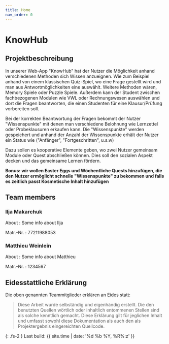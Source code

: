 ```yaml
---
title: Home
nav_order: 0
---
```




# **KnowHub**

## Projektbeschreibung


In unserer Web-App "KnowHub" hat der Nutzer die Möglichkeit anhand verschiedenen Methoden sich Wissen anzueignen. Wie zum Beispiel anhand von einem klassischen Quiz-Spiel, wo eine Frage gestellt wird und man aus Antwortmöglichkeiten eine auswählt. Weitere Methoden wären, Memory Spiele oder Puzzle Spiele. Außerdem kann der Student zwischen fachbezogenen Modulen wie VWL oder Rechnungswesen auswählen und dort die Fragen beantworten, die einen Studenten für eine Klausur/Prüfung vorbereiten soll.

Bei der korrekten Beantwortung der Fragen bekommt der Nutzer "Wissenspunkte" mit denen man verschiedene Belohnung wie Lernzettel oder Probeklausuren erkaufen kann. Die "Wissenspunkte" werden gespeichert und anhand der Anzahl der Wissenspunkte erhält der Nutzer ein Status wie ("Anfänger", "Fortgeschritten", u.s.w)

Dazu sollen es kooperative Elemente geben, wo zwei Nutzer gemeinsam Module oder Quest abschließen können. Dies soll den sozialen Aspekt decken und das gemeinsame Lernen fördern.


__Bonus: wir wollen Easter Eggs und Wöchentliche Quests hinzufügen, die den Nutzer ermöglicht schnelle "Wissenspunkte" zu bekommen und falls es zeitlich passt Kosmetische Inhalt hinzufügen__

## Team members

### Ilja Makarchuk

About
: Some info about Ilja

Matr.-Nr.
: 77211988053

### Matthieu Weinlein

About
: Some info about Matthieu

Matr.-Nr.
: 1234567

## Eidesstattliche Erklärung

Die oben genannten Teammitglieder erklären an Eides statt:

> Diese Arbeit wurde selbständig und eigenhändig erstellt. Die den benutzten Quellen wörtlich oder inhaltlich entommenen Stellen sind als solche kenntlich gemacht. Diese Erklärung gilt für jeglichen Inhalt und umfasst sowohl diese Dokumentation als auch den als Projektergebnis eingereichten Quellcode.

{: .fs-2 }
Last build: {{ site.time | date: '%d %b %Y, %R%:z' }}